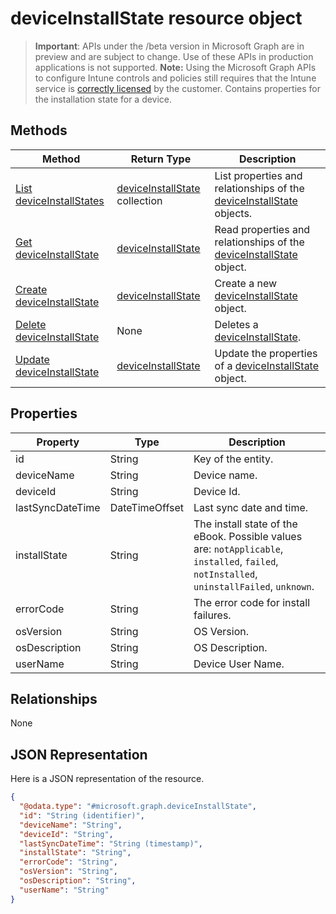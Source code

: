 # deviceInstallState resource object
> **Important**: APIs under the /beta version in Microsoft Graph are in preview and are subject to change. Use of these APIs in production applications is not supported.
> **Note:** Using the Microsoft Graph APIs to configure Intune controls and policies still requires that the Intune service is [correctly licensed](https://go.microsoft.com/fwlink/?linkid=839381) by the customer.
Contains properties for the installation state for a device.
## Methods
|Method|Return Type|Description|
|---|---|---|
|[List deviceInstallStates](../api/intune_books_deviceinstallstate_list.md)|[deviceInstallState](../resources/intune_books_deviceinstallstate.md) collection|List properties and relationships of the [deviceInstallState](../resources/intune_books_deviceinstallstate.md) objects.|
|[Get deviceInstallState](../api/intune_books_deviceinstallstate_get.md)|[deviceInstallState](../resources/intune_books_deviceinstallstate.md)|Read properties and relationships of the [deviceInstallState](../resources/intune_books_deviceinstallstate.md) object.|
|[Create deviceInstallState](../api/intune_books_deviceinstallstate_create.md)|[deviceInstallState](../resources/intune_books_deviceinstallstate.md)|Create a new [deviceInstallState](../resources/intune_books_deviceinstallstate.md) object.|
|[Delete deviceInstallState](../api/intune_books_deviceinstallstate_delete.md)|None|Deletes a [deviceInstallState](../resources/intune_books_deviceinstallstate.md).|
|[Update deviceInstallState](../api/intune_books_deviceinstallstate_update.md)|[deviceInstallState](../resources/intune_books_deviceinstallstate.md)|Update the properties of a [deviceInstallState](../resources/intune_books_deviceinstallstate.md) object.|
## Properties
|Property|Type|Description|
|---|---|---|
|id|String|Key of the entity.|
|deviceName|String|Device name.|
|deviceId|String|Device Id.|
|lastSyncDateTime|DateTimeOffset|Last sync date and time.|
|installState|String|The install state of the eBook. Possible values are: `notApplicable`, `installed`, `failed`, `notInstalled`, `uninstallFailed`, `unknown`.|
|errorCode|String|The error code for install failures.|
|osVersion|String|OS Version.|
|osDescription|String|OS Description.|
|userName|String|Device User Name.|
## Relationships
None
## JSON Representation
Here is a JSON representation of the resource.
<!-- {
  "blockType": "resource",
  "keyProperty": "id",
  "@odata.type": "microsoft.graph.deviceInstallState"
}
-->
```json
{
  "@odata.type": "#microsoft.graph.deviceInstallState",
  "id": "String (identifier)",
  "deviceName": "String",
  "deviceId": "String",
  "lastSyncDateTime": "String (timestamp)",
  "installState": "String",
  "errorCode": "String",
  "osVersion": "String",
  "osDescription": "String",
  "userName": "String"
}
```
